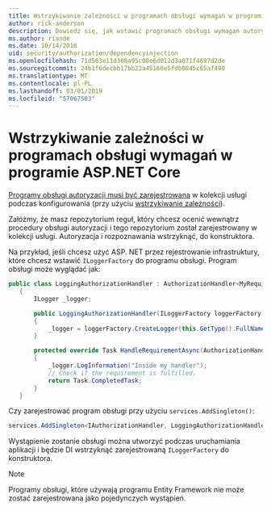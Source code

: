 ```yaml
---
title: Wstrzykiwanie zależności w programach obsługi wymagań w programie ASP.NET Core
author: rick-anderson
description: Dowiedz się, jak wstawić programach obsługi wymagań autoryzacji do aplikacji ASP.NET Core przy użyciu iniekcji zależności.
ms.author: riande
ms.date: 10/14/2016
uid: security/authorization/dependencyinjection
ms.openlocfilehash: 71d563e11d308a95c08e6d012d3a071f4697d2de
ms.sourcegitcommit: 24b1f6decbb17bb22a45166e5fdb0845c65af498
ms.translationtype: MT
ms.contentlocale: pl-PL
ms.lasthandoff: 03/01/2019
ms.locfileid: "57067583"
---
```

# <a name="dependency-injection-in-requirement-handlers-in-aspnet-core"></a>Wstrzykiwanie zależności w programach obsługi wymagań w programie ASP.NET Core

<a name="security-authorization-di"></a>

[Programy obsługi autoryzacji musi być zarejestrowana](xref:security/authorization/policies#handler-registration) w kolekcji usługi podczas konfigurowania (przy użyciu [wstrzykiwanie zależności](xref:fundamentals/dependency-injection)).

Załóżmy, że masz repozytorium reguł, który chcesz ocenić wewnątrz procedury obsługi autoryzacji i tego repozytorium został zarejestrowany w kolekcji usługi. Autoryzacja i rozpoznawania wstrzyknąć, do konstruktora.

Na przykład, jeśli chcesz użyć ASP. NET przez rejestrowanie infrastruktury, które chcesz wstawić `ILoggerFactory` do programu obsługi. Program obsługi może wyglądać jak:

```csharp
public class LoggingAuthorizationHandler : AuthorizationHandler<MyRequirement>
   {
       ILogger _logger;

       public LoggingAuthorizationHandler(ILoggerFactory loggerFactory)
       {
           _logger = loggerFactory.CreateLogger(this.GetType().FullName);
       }

       protected override Task HandleRequirementAsync(AuthorizationHandlerContext context, MyRequirement requirement)
       {
           _logger.LogInformation("Inside my handler");
           // Check if the requirement is fulfilled.
           return Task.CompletedTask;
       }
   }
   ```

Czy zarejestrować program obsługi przy użyciu `services.AddSingleton()`:

```csharp
services.AddSingleton<IAuthorizationHandler, LoggingAuthorizationHandler>();
```

Wystąpienie zostanie obsługi można utworzyć podczas uruchamiania aplikacji i będzie DI wstrzyknąć zarejestrowaną `ILoggerFactory` do konstruktora.

> [!NOTE]
> Programy obsługi, które używają programu Entity Framework nie może zostać zarejestrowana jako pojedynczych wystąpień.
